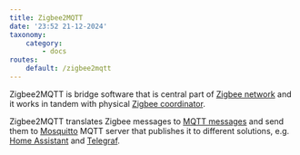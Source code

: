 ```yaml
---
title: Zigbee2MQTT
date: '23:52 21-12-2024'
taxonomy:
    category:
        - docs
routes:
    default: /zigbee2mqtt
---
```


Zigbee2MQTT is bridge software that is central part of [Zigbee network](/zigbee-network) and it works in tandem with physical [Zigbee coordinator](/zigbee-coordinator).

Zigbee2MQTT translates Zigbee messages to [MQTT messages](/mqtt-messages) and send them to [Mosquitto](/mosquitto) MQTT server that publishes it to different solutions, e.g. [Home Assistant](/homme-assistant) and [Telegraf](/telegraf).